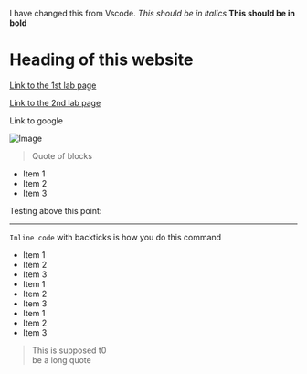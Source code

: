 I have changed this from Vscode.
*This should be in italics*
**This should be in bold**

# Heading of this website
[Link to the 1st lab page](https://aajc.github.io/cse15l-lab-reports/lab-report-1-week-2.html)

[Link to the 2nd lab page](https://aajc.github.io/cse15l-lab-reports/lab-report-2-week-4.html)

Link to google

![Image](http://url/a.png)
> Quote of blocks

* Item 1
* Item 2
* Item 3

Testing above this point:

--- 

`Inline code` with backticks is how you do this command


* Item 1
* Item 2
* Item 3
* Item 1
* Item 2
* Item 3
* Item 1
* Item 2
* Item 3

> This
> is supposed t0\
> be a long 
> quote
